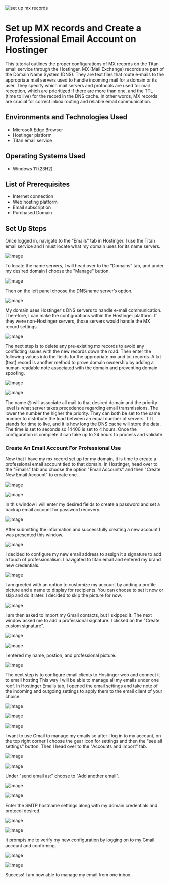 ![set up mx records](https://github.com/jonathansantacruz3/Set_up_MX_records/assets/151465848/35845204-6ef2-4d1a-aa7d-87d014b6dcd5)


<h1>Set up MX records and Create a Professional Email Account on Hostinger</h1>
This tutorial outlines the proper configurations of MX records on the Titan email service through the Hostinger. MX (Mail Exchange) records are part of the Domain Name System (DNS). They are text files that route e-mails to the appropriate mail servers used to handle incoming mail for a domain or its user. They specify which mail servers and protocols are used for mail reception, which are prioritized if there are more than one, and the TTL (time to live) for the record in the DNS cache. In other words, MX records are crucial for correct inbox routing and reliable email communication.<br />



<h2>Environments and Technologies Used</h2>

- Microsoft Edge Browser
- Hostinger platform
- Titan email service 

<h2>Operating Systems Used </h2>

- Windows 11</b> (23H2)

<h2>List of Prerequisites</h2>

- Internet connection
- Web hosting platform
- Email subscription
- Purchased Domain

<h2>Set Up Steps</h2>

Once logged in, navigate to the “Emails” tab in Hostinger. I use the Titan email service and I must locate what my domain uses for its name servers. 

![image](https://github.com/jonathansantacruz3/Set_up_MX_records/assets/151465848/aee684bf-85b1-4441-96c8-478244471841)





To locate the name servers, I will head over to the “Domains” tab, and under my desired domain I choose the "Manage" button. 
 
![image](https://github.com/jonathansantacruz3/Set_up_MX_records/assets/151465848/11cf9f1a-8ab2-413a-8a69-2f9eb17f0765)
 
 
Then on the left panel choose the DNS/name server’s option. 
 
![image](https://github.com/jonathansantacruz3/Set_up_MX_records/assets/151465848/bcbde9f7-1391-486b-9b9a-35da59276a54)
 
 
My domain uses Hostinger's DNS servers to handle e-mail communication. Therefore, I can make the configurations within the Hostinger platform. If they were non-Hostinger servers, those servers would handle the MX record settings. 
 
![image](https://github.com/jonathansantacruz3/Set_up_MX_records/assets/151465848/b2943d8e-b617-400a-8bec-9d5b3574f73e)
 
 
The next step is to delete any pre-existing mx records to avoid any conflicting issues with the new records down the road. Then enter the following values into the fields for the appropriate mx and txt records. A txt (text) record is another method to prove domain ownership by adding a human-readable note associated with the domain and preventing domain spoofing. 

 
![image](https://github.com/jonathansantacruz3/Set_up_MX_records/assets/151465848/1fb13d8c-9c77-428a-b8f5-79187258f938)

![image](https://github.com/jonathansantacruz3/Set_up_MX_records/assets/151465848/b13a039f-8872-4f40-be80-33012a7db133)

 
The name @ will associate all mail to that desired domain and the priority level is what server takes precedence regarding email transmissions. The lower the number the higher the priority. They can both be set to the same number to distribute the load between an equal number of servers. TTL stands for time to live, and it is how long the DNS cache will store the data. The time is set to seconds so 14400 is set to 4 hours. Once the configuration is complete it can take up to 24 hours to process and validate.

<h3>Create An Email Account For Professional Use</h3>

Now that I have my mx record set up for my domain, it is time to create a professional email account tied to that domain. In Hostinger, head over to the "Emails" tab and choose the option "Email Accounts" and then "Create New Email Account" to create one. 

![image](https://github.com/jonathansantacruz3/Set_up_MX_records/assets/151465848/75a7b824-4cad-451e-a959-02899e98e4f8)

![image](https://github.com/jonathansantacruz3/Set_up_MX_records/assets/151465848/9fcc606a-b0ef-47b0-8092-743969404fac)

In this window i will enter my desired fields to create a password and set a backup email account for password recovery. 

![image](https://github.com/jonathansantacruz3/Set_up_MX_records/assets/151465848/97d76729-ea84-4c79-b332-395a39dd92db)

After submitting the information and successfully creating a new account I was presented this window. 

![image](https://github.com/jonathansantacruz3/Set_up_MX_records/assets/151465848/b6ed67e4-d2ce-43e0-9d38-df754b1d27a2)

I decided to configure my new email address to assign it a signature to add a touch of professionalism. I navigated to titan.email and entered my brand new credentials. 

![image](https://github.com/jonathansantacruz3/Set_up_MX_records/assets/151465848/7f5c1867-caf6-4bde-9564-46e5facd6ecc)

I am greeted with an option to customize my account by adding a profile picture and a name to display for recipients. You can choose to set it now or skip and do it later. I decided to skip the picture for now.  

![image](https://github.com/jonathansantacruz3/Set_up_MX_records/assets/151465848/2b0bc3a6-4860-4be0-9832-53b292e4cdcf)

I am then asked to import my Gmail contacts, but I skipped it. The next window asked me to add a professional signature. I clicked on the "Create custom signature". 

![image](https://github.com/jonathansantacruz3/Set_up_MX_records/assets/151465848/75af06d1-7d36-427c-bea5-8792b823c7bd)

![image](https://github.com/jonathansantacruz3/Set_up_MX_records/assets/151465848/a3742c67-1f64-4c04-9d06-a69b2c4e9a50)

I entered my name, postion, and professional picture. 

![image](https://github.com/jonathansantacruz3/Set_up_MX_records/assets/151465848/f30132d0-f209-43c8-ae4a-5ecfe36bac48)

The next step is to configure email clients to Hostinger web and connect it to email hosting This way I will be able to manage all my emails under one roof. In Hostinger Emails tab, I opened the email settings and take note of the incoming and outgoing settings to apply them to the email client of your choice. 

![image](https://github.com/jonathansantacruz3/Set_up_MX_records/assets/151465848/253edab9-5847-48a4-8733-70bdea035782)

![image](https://github.com/jonathansantacruz3/Set_up_MX_records/assets/151465848/142f5c27-c8a6-4711-a108-cff50fd5de26)

![image](https://github.com/jonathansantacruz3/Set_up_MX_records/assets/151465848/d0aeca9d-7368-42c8-8c74-166a7130cc98)

I want to use Gmail to manage my emails so after I log in to my account, on the top right corner I choose the gear icon for settings and then the "see all settings" button. Then I head over to the "Accounts and Import" tab. 

![image](https://github.com/jonathansantacruz3/Set_up_MX_records/assets/151465848/f2ad06b0-045e-40ef-9310-c48dca206e8c)

![image](https://github.com/jonathansantacruz3/Set_up_MX_records/assets/151465848/4993f054-6bdc-4976-9335-5af227c984eb)

Under "send email as:" choose to "Add another email".

![image](https://github.com/jonathansantacruz3/Set_up_MX_records/assets/151465848/d645ed60-1aeb-40b3-9904-458d05af2992)

![image](https://github.com/jonathansantacruz3/Set_up_MX_records/assets/151465848/45292847-1266-4245-acf9-54606c35bbed)

Enter the SMTP hostname settings along with my domain credentials and protocol desired. 

![image](https://github.com/jonathansantacruz3/Set_up_MX_records/assets/151465848/3399e595-0761-4780-a3ff-2a9c089f390a)

![image](https://github.com/jonathansantacruz3/Set_up_MX_records/assets/151465848/6f72abd4-62e5-489f-adc0-cbb924716302)

It prompts me to verify my new configuration by logging on to my Gmail account and confirming. 

![image](https://github.com/jonathansantacruz3/Set_up_MX_records/assets/151465848/d964cc7d-7584-4113-94bb-4f68f50c7cdd)

![image](https://github.com/jonathansantacruz3/Set_up_MX_records/assets/151465848/abe1a2f5-6870-4728-b6d5-c8d9637e6c0b)

Success! I am now able to manage my email from one inbox. 
